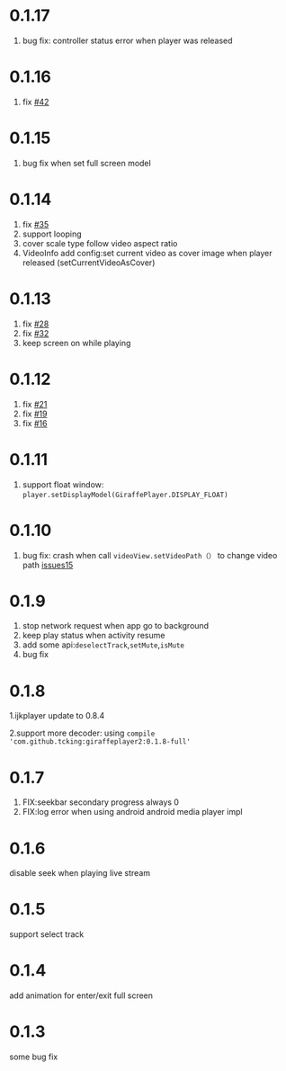 # 0.1.17
1. bug fix: controller status error  when player was released

# 0.1.16
1. fix [#42](https://github.com/tcking/GiraffePlayer2/issues/42)

# 0.1.15
1. bug fix when set full screen model

# 0.1.14
1. fix [#35](https://github.com/tcking/GiraffePlayer2/issues/35)
1. support looping
1. cover scale type follow video aspect ratio
1. VideoInfo add config:set current video as cover image when player released (setCurrentVideoAsCover)

# 0.1.13
1. fix [#28](https://github.com/tcking/GiraffePlayer2/issues/28)
1. fix [#32](https://github.com/tcking/GiraffePlayer2/issues/32)
1. keep screen on while playing

# 0.1.12
1. fix [#21](https://github.com/tcking/GiraffePlayer2/issues/21)
2. fix [#19](https://github.com/tcking/GiraffePlayer2/issues/19)
2. fix [#16](https://github.com/tcking/GiraffePlayer2/issues/16)


# 0.1.11
1. support float window: `player.setDisplayModel(GiraffePlayer.DISPLAY_FLOAT)`

# 0.1.10
1. bug fix: crash when call `videoView.setVideoPath（）` to change video path [issues15](https://github.com/tcking/GiraffePlayer2/issues/15)


# 0.1.9

1. stop network request when app go to background
1. keep play status when activity resume
1. add some api:`deselectTrack`,`setMute`,`isMute`
1. bug fix


# 0.1.8

1.ijkplayer update to 0.8.4

2.support more decoder: using `compile 'com.github.tcking:giraffeplayer2:0.1.8-full'`

# 0.1.7

1. FIX:seekbar secondary progress always 0
2. FIX:log error when using android android media player impl

# 0.1.6

disable seek when playing live stream

# 0.1.5

support select track

# 0.1.4

add animation for enter/exit full screen

# 0.1.3

some bug fix